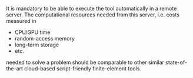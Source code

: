 
It is mandatory to be able to execute the tool automatically in a remote server. 
The computational resources needed from this server, i.e. costs measured in

 * CPU/GPU time
 * random-access memory
 * long-term storage
 * etc.
 
needed to solve a problem should be comparable to other similar state-of-the-art cloud-based script-friendly finite-element tools. 


